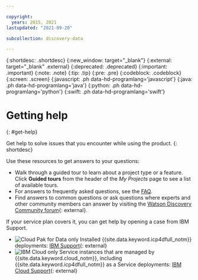 ```yaml
---

copyright:
  years: 2015, 2021
lastupdated: "2021-09-20"

subcollection: discovery-data

---
```


{:shortdesc: .shortdesc}
{:new_window: target="_blank"}
{:external: target="_blank" .external}
{:deprecated: .deprecated}
{:important: .important}
{:note: .note}
{:tip: .tip}
{:pre: .pre}
{:codeblock: .codeblock}
{:screen: .screen}
{:javascript: .ph data-hd-programlang='javascript'}
{:java: .ph data-hd-programlang='java'}
{:python: .ph data-hd-programlang='python'}
{:swift: .ph data-hd-programlang='swift'}

# Getting help
{: #get-help}

Get help to solve issues that you encounter while using the product.
{: shortdesc}

Use these resources to get answers to your questions:

- Walk through a guided tour to learn about a project type or a feature. Click **Guided tours** from the header of the *My Projects* page to see a list of available tours.
- For answers to frequently asked questions, see the [FAQ](/docs/discovery-data?topic=discovery-data-faqs).
- Find answers to common questions or ask questions where experts and other community members can answer by visiting the [Watson Discovery Community forum](https://community.ibm.com/community/user/watsonapps/communities/community-home?CommunityKey=80650291-2ff4-4a43-9ff8-5188fdb9552f){: external}.

If your service plan covers it, you can get help by opening a case from IBM Support. 

- ![Cloud Pak for Data only](images/desktop.png) Installed {{site.data.keyword.icp4dfull_notm}} deployments: [IBM Support](https://www.ibm.com/mysupport/s/topic/0TO50000000IYkUGAW/cloud-pak-for-data){: external}
- ![IBM Cloud only](images/ibm-cloud.png) Service instances that are managed by {{site.data.keyword.cloud_notm}}, including {{site.data.keyword.icp4dfull_notm}} as a Service deployments: [IBM Cloud Support](https://cloud.ibm.com/unifiedsupport/supportcenter){: external}